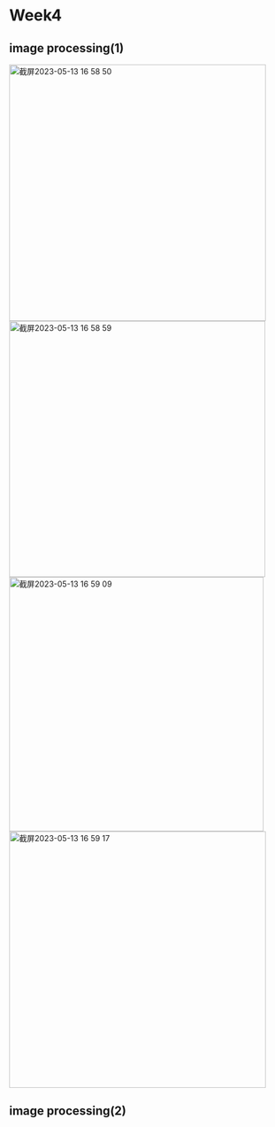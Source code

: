 # Week4
## image processing(1)

<img width="464" alt="截屏2023-05-13 16 58 50" src="https://git.arts.ac.uk/storage/user/588/files/900e4a80-052d-40c3-9d11-e56f7d93c477">

<img width="463" alt="截屏2023-05-13 16 58 59" src="https://git.arts.ac.uk/storage/user/588/files/b8b92e47-241f-4d4d-b1c9-e6b2f7cc6f19">

<img width="460" alt="截屏2023-05-13 16 59 09" src="https://git.arts.ac.uk/storage/user/588/files/b08e11e1-f4d9-4a83-82aa-e039a672db9f">

<img width="464" alt="截屏2023-05-13 16 59 17" src="https://git.arts.ac.uk/storage/user/588/files/5e2d2eec-501c-4740-be75-c40a8f08a8d0">

## image processing(2)
